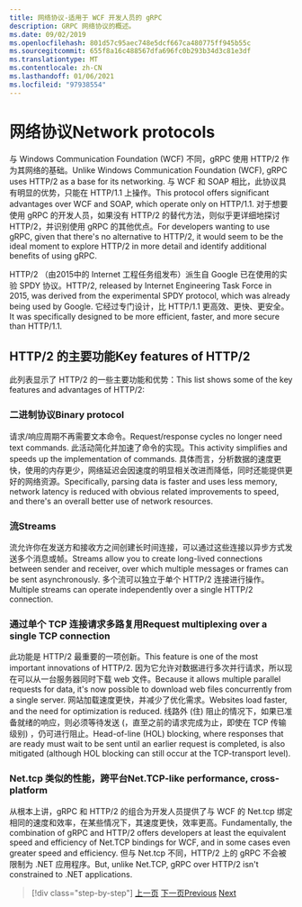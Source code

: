 ```yaml
---
title: 网络协议-适用于 WCF 开发人员的 gRPC
description: GRPC 网络协议的概述。
ms.date: 09/02/2019
ms.openlocfilehash: 801d57c95aec748e5dcf667ca480775ff945b55c
ms.sourcegitcommit: 655f8a16c488567dfa696fc0b293b34d3c81e3df
ms.translationtype: MT
ms.contentlocale: zh-CN
ms.lasthandoff: 01/06/2021
ms.locfileid: "97938554"
---
```

# <a name="network-protocols"></a><span data-ttu-id="6e65b-103">网络协议</span><span class="sxs-lookup"><span data-stu-id="6e65b-103">Network protocols</span></span>

<span data-ttu-id="6e65b-104">与 Windows Communication Foundation (WCF) 不同，gRPC 使用 HTTP/2 作为其网络的基础。</span><span class="sxs-lookup"><span data-stu-id="6e65b-104">Unlike Windows Communication Foundation (WCF), gRPC uses HTTP/2 as a base for its networking.</span></span> <span data-ttu-id="6e65b-105">与 WCF 和 SOAP 相比，此协议具有明显的优势，只能在 HTTP/1.1 上操作。</span><span class="sxs-lookup"><span data-stu-id="6e65b-105">This protocol offers significant advantages over WCF and SOAP, which operate only on HTTP/1.1.</span></span> <span data-ttu-id="6e65b-106">对于想要使用 gRPC 的开发人员，如果没有 HTTP/2 的替代方法，则似乎更详细地探讨 HTTP/2，并识别使用 gRPC 的其他优点。</span><span class="sxs-lookup"><span data-stu-id="6e65b-106">For developers wanting to use gRPC, given that there's no alternative to HTTP/2, it would seem to be the ideal moment to explore HTTP/2 in more detail and identify additional benefits of using gRPC.</span></span>

<span data-ttu-id="6e65b-107">HTTP/2 （由2015中的 Internet 工程任务组发布）派生自 Google 已在使用的实验 SPDY 协议。</span><span class="sxs-lookup"><span data-stu-id="6e65b-107">HTTP/2, released by Internet Engineering Task Force in 2015, was derived from the experimental SPDY protocol, which was already being used by Google.</span></span> <span data-ttu-id="6e65b-108">它经过专门设计，比 HTTP/1.1 更高效、更快、更安全。</span><span class="sxs-lookup"><span data-stu-id="6e65b-108">It was specifically designed to be more efficient, faster, and more secure than HTTP/1.1.</span></span>

## <a name="key-features-of-http2"></a><span data-ttu-id="6e65b-109">HTTP/2 的主要功能</span><span class="sxs-lookup"><span data-stu-id="6e65b-109">Key features of HTTP/2</span></span>

<span data-ttu-id="6e65b-110">此列表显示了 HTTP/2 的一些主要功能和优势：</span><span class="sxs-lookup"><span data-stu-id="6e65b-110">This list shows some of the key features and advantages of HTTP/2:</span></span>

### <a name="binary-protocol"></a><span data-ttu-id="6e65b-111">二进制协议</span><span class="sxs-lookup"><span data-stu-id="6e65b-111">Binary protocol</span></span>

<span data-ttu-id="6e65b-112">请求/响应周期不再需要文本命令。</span><span class="sxs-lookup"><span data-stu-id="6e65b-112">Request/response cycles no longer need text commands.</span></span> <span data-ttu-id="6e65b-113">此活动简化并加速了命令的实现。</span><span class="sxs-lookup"><span data-stu-id="6e65b-113">This activity simplifies and speeds up the implementation of commands.</span></span> <span data-ttu-id="6e65b-114">具体而言，分析数据的速度更快，使用的内存更少，网络延迟会因速度的明显相关改进而降低，同时还能提供更好的网络资源。</span><span class="sxs-lookup"><span data-stu-id="6e65b-114">Specifically, parsing data is faster and uses less memory, network latency is reduced with obvious related improvements to speed, and there's an overall better use of network resources.</span></span>

### <a name="streams"></a><span data-ttu-id="6e65b-115">流</span><span class="sxs-lookup"><span data-stu-id="6e65b-115">Streams</span></span>

<span data-ttu-id="6e65b-116">流允许你在发送方和接收方之间创建长时间连接，可以通过这些连接以异步方式发送多个消息或帧。</span><span class="sxs-lookup"><span data-stu-id="6e65b-116">Streams allow you to create long-lived connections between sender and receiver, over which multiple messages or frames can be sent asynchronously.</span></span> <span data-ttu-id="6e65b-117">多个流可以独立于单个 HTTP/2 连接进行操作。</span><span class="sxs-lookup"><span data-stu-id="6e65b-117">Multiple streams can operate independently over a single HTTP/2 connection.</span></span>

### <a name="request-multiplexing-over-a-single-tcp-connection"></a><span data-ttu-id="6e65b-118">通过单个 TCP 连接请求多路复用</span><span class="sxs-lookup"><span data-stu-id="6e65b-118">Request multiplexing over a single TCP connection</span></span>

<span data-ttu-id="6e65b-119">此功能是 HTTP/2 最重要的一项创新。</span><span class="sxs-lookup"><span data-stu-id="6e65b-119">This feature is one of the most important innovations of HTTP/2.</span></span> <span data-ttu-id="6e65b-120">因为它允许对数据进行多次并行请求，所以现在可以从一台服务器同时下载 web 文件。</span><span class="sxs-lookup"><span data-stu-id="6e65b-120">Because it allows multiple parallel requests for data, it's now possible to download web files concurrently from a single server.</span></span> <span data-ttu-id="6e65b-121">网站加载速度更快，并减少了优化需求。</span><span class="sxs-lookup"><span data-stu-id="6e65b-121">Websites load faster, and the need for optimization is reduced.</span></span> <span data-ttu-id="6e65b-122">线路外 (住) 阻止的情况下，如果已准备就绪的响应，则必须等待发送 (，直至之前的请求完成为止，即使在 TCP 传输级别) ，仍可进行阻止。</span><span class="sxs-lookup"><span data-stu-id="6e65b-122">Head-of-line (HOL) blocking, where responses that are ready must wait to be sent until an earlier request is completed, is also mitigated (although HOL blocking can still occur at the TCP-transport level).</span></span>

### <a name="nettcp-like-performance-cross-platform"></a><span data-ttu-id="6e65b-123">Net.tcp 类似的性能，跨平台</span><span class="sxs-lookup"><span data-stu-id="6e65b-123">Net.TCP-like performance, cross-platform</span></span>

<span data-ttu-id="6e65b-124">从根本上讲，gRPC 和 HTTP/2 的组合为开发人员提供了与 WCF 的 Net.tcp 绑定相同的速度和效率，在某些情况下，其速度更快，效率更高。</span><span class="sxs-lookup"><span data-stu-id="6e65b-124">Fundamentally, the combination of gRPC and HTTP/2 offers developers at least the equivalent speed and efficiency of Net.TCP bindings for WCF, and in some cases even greater speed and efficiency.</span></span> <span data-ttu-id="6e65b-125">但与 Net.tcp 不同，HTTP/2 上的 gRPC 不会被限制为 .NET 应用程序。</span><span class="sxs-lookup"><span data-stu-id="6e65b-125">But, unlike Net.TCP, gRPC over HTTP/2 isn't constrained to .NET applications.</span></span>

>[!div class="step-by-step"]
><span data-ttu-id="6e65b-126">[上一页](interface-definition-language.md)
>[下一页](why-grpc.md)</span><span class="sxs-lookup"><span data-stu-id="6e65b-126">[Previous](interface-definition-language.md)
[Next](why-grpc.md)</span></span>
